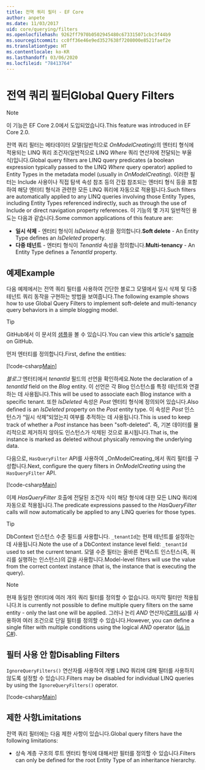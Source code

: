 ```yaml
---
title: 전역 쿼리 필터 - EF Core
author: anpete
ms.date: 11/03/2017
uid: core/querying/filters
ms.openlocfilehash: 9262ff7970b0502945480c673315071cbc3f44b9
ms.sourcegitcommit: cc0ff36e46e9ed3527638f7208000e8521faef2e
ms.translationtype: HT
ms.contentlocale: ko-KR
ms.lasthandoff: 03/06/2020
ms.locfileid: "78413764"
---
```

# <a name="global-query-filters"></a><span data-ttu-id="6d4ff-102">전역 쿼리 필터</span><span class="sxs-lookup"><span data-stu-id="6d4ff-102">Global Query Filters</span></span>

> [!NOTE]
> <span data-ttu-id="6d4ff-103">이 기능은 EF Core 2.0에서 도입되었습니다.</span><span class="sxs-lookup"><span data-stu-id="6d4ff-103">This feature was introduced in EF Core 2.0.</span></span>

<span data-ttu-id="6d4ff-104">전역 쿼리 필터는 메타데이터 모델(일반적으로 *OnModelCreating*)의 엔터티 형식에 적용되는 LINQ 쿼리 조건자(일반적으로 LINQ *Where* 쿼리 연산자에 전달되는 부울 식)입니다.</span><span class="sxs-lookup"><span data-stu-id="6d4ff-104">Global query filters are LINQ query predicates (a boolean expression typically passed to the LINQ *Where* query operator) applied to Entity Types in the metadata model (usually in *OnModelCreating*).</span></span> <span data-ttu-id="6d4ff-105">이러한 필터는 Include 사용이나 직접 탐색 속성 참조 등의 간접 참조되는 엔터티 형식 등을 포함하여 해당 엔터티 형식과 관련한 모든 LINQ 쿼리에 자동으로 적용됩니다.</span><span class="sxs-lookup"><span data-stu-id="6d4ff-105">Such filters are automatically applied to any LINQ queries involving those Entity Types, including Entity Types referenced indirectly, such as through the use of Include or direct navigation property references.</span></span> <span data-ttu-id="6d4ff-106">이 기능의 몇 가지 일반적인 용도는 다음과 같습니다.</span><span class="sxs-lookup"><span data-stu-id="6d4ff-106">Some common applications of this feature are:</span></span>

* <span data-ttu-id="6d4ff-107">**일시 삭제** - 엔터티 형식이 *IsDeleted* 속성을 정의합니다.</span><span class="sxs-lookup"><span data-stu-id="6d4ff-107">**Soft delete** - An Entity Type defines an *IsDeleted* property.</span></span>
* <span data-ttu-id="6d4ff-108">**다중 테넌트** - 엔터티 형식이 *TenantId* 속성을 정의합니다.</span><span class="sxs-lookup"><span data-stu-id="6d4ff-108">**Multi-tenancy** - An Entity Type defines a *TenantId* property.</span></span>

## <a name="example"></a><span data-ttu-id="6d4ff-109">예제</span><span class="sxs-lookup"><span data-stu-id="6d4ff-109">Example</span></span>

<span data-ttu-id="6d4ff-110">다음 예제에서는 전역 쿼리 필터를 사용하여 간단한 블로그 모델에서 일시 삭제 및 다중 테넌트 쿼리 동작을 구현하는 방법을 보여줍니다.</span><span class="sxs-lookup"><span data-stu-id="6d4ff-110">The following example shows how to use Global Query Filters to implement soft-delete and multi-tenancy query behaviors in a simple blogging model.</span></span>

> [!TIP]
> <span data-ttu-id="6d4ff-111">GitHub에서 이 문서의 [샘플](https://github.com/dotnet/EntityFramework.Docs/tree/master/samples/core/QueryFilters)을 볼 수 있습니다.</span><span class="sxs-lookup"><span data-stu-id="6d4ff-111">You can view this article's [sample](https://github.com/dotnet/EntityFramework.Docs/tree/master/samples/core/QueryFilters) on GitHub.</span></span>

<span data-ttu-id="6d4ff-112">먼저 엔터티를 정의합니다.</span><span class="sxs-lookup"><span data-stu-id="6d4ff-112">First, define the entities:</span></span>

[!code-csharp[Main](../../../samples/core/QueryFilters/Program.cs#Entities)]

<span data-ttu-id="6d4ff-113">_블로그_ 엔터티에서 _tenantId_ 필드의 선언을 확인하세요.</span><span class="sxs-lookup"><span data-stu-id="6d4ff-113">Note the declaration of a _tenantId_ field on the _Blog_ entity.</span></span> <span data-ttu-id="6d4ff-114">이 선언은 각 Blog 인스턴스를 특정 테넌트와 연결하는 데 사용됩니다.</span><span class="sxs-lookup"><span data-stu-id="6d4ff-114">This will be used to associate each Blog instance with a specific tenant.</span></span> <span data-ttu-id="6d4ff-115">또한 _IsDeleted_ 속성은 _Post_ 엔터티 형식에 정의되어 있습니다.</span><span class="sxs-lookup"><span data-stu-id="6d4ff-115">Also defined is an _IsDeleted_ property on the _Post_ entity type.</span></span> <span data-ttu-id="6d4ff-116">이 속성은 _Post_ 인스턴스가 “일시 삭제”되었는지 여부를 추적하는 데 사용됩니다.</span><span class="sxs-lookup"><span data-stu-id="6d4ff-116">This is used to keep track of whether a _Post_ instance has been "soft-deleted".</span></span> <span data-ttu-id="6d4ff-117">즉, 기본 데이터를 물리적으로 제거하지 않아도 인스턴스가 삭제된 것으로 표시됩니다.</span><span class="sxs-lookup"><span data-stu-id="6d4ff-117">That is, the instance is marked as deleted without physically removing the underlying data.</span></span>

<span data-ttu-id="6d4ff-118">다음으로, `HasQueryFilter` API를 사용하여 _OnModelCreating_에서 쿼리 필터를 구성합니다.</span><span class="sxs-lookup"><span data-stu-id="6d4ff-118">Next, configure the query filters in _OnModelCreating_ using the `HasQueryFilter` API.</span></span>

[!code-csharp[Main](../../../samples/core/QueryFilters/Program.cs#Configuration)]

<span data-ttu-id="6d4ff-119">이제 _HasQueryFilter_ 호출에 전달된 조건자 식이 해당 형식에 대한 모든 LINQ 쿼리에 자동으로 적용됩니다.</span><span class="sxs-lookup"><span data-stu-id="6d4ff-119">The predicate expressions passed to the _HasQueryFilter_ calls will now automatically be applied to any LINQ queries for those types.</span></span>

> [!TIP]
> <span data-ttu-id="6d4ff-120">DbContext 인스턴스 수준 필드를 사용합니다. `_tenantId`는 현재 테넌트를 설정하는 데 사용됩니다.</span><span class="sxs-lookup"><span data-stu-id="6d4ff-120">Note the use of a DbContext instance level field: `_tenantId` used to set the current tenant.</span></span> <span data-ttu-id="6d4ff-121">모델 수준 필터는 올바른 컨텍스트 인스턴스(즉, 쿼리를 실행하는 인스턴스)의 값을 사용합니다.</span><span class="sxs-lookup"><span data-stu-id="6d4ff-121">Model-level filters will use the value from the correct context instance (that is, the instance that is executing the query).</span></span>

> [!NOTE]
> <span data-ttu-id="6d4ff-122">현재 동일한 엔터티에 여러 개의 쿼리 필터를 정의할 수 없습니다. 마지막 필터만 적용됩니다.</span><span class="sxs-lookup"><span data-stu-id="6d4ff-122">It is currently not possible to define multiple query filters on the same entity - only the last one will be applied.</span></span> <span data-ttu-id="6d4ff-123">그러나 논리 _AND_ 연산자([C#의 `&&`](https://docs.microsoft.com/dotnet/csharp/language-reference/operators/boolean-logical-operators#conditional-logical-and-operator-))를 사용하여 여러 조건으로 단일 필터를 정의할 수 있습니다.</span><span class="sxs-lookup"><span data-stu-id="6d4ff-123">However, you can define a single filter with multiple conditions using the logical _AND_ operator ([`&&` in C#](https://docs.microsoft.com/dotnet/csharp/language-reference/operators/boolean-logical-operators#conditional-logical-and-operator-)).</span></span>

## <a name="disabling-filters"></a><span data-ttu-id="6d4ff-124">필터 사용 안 함</span><span class="sxs-lookup"><span data-stu-id="6d4ff-124">Disabling Filters</span></span>

<span data-ttu-id="6d4ff-125">`IgnoreQueryFilters()` 연산자를 사용하여 개별 LINQ 쿼리에 대해 필터를 사용하지 않도록 설정할 수 있습니다.</span><span class="sxs-lookup"><span data-stu-id="6d4ff-125">Filters may be disabled for individual LINQ queries by using the `IgnoreQueryFilters()` operator.</span></span>

[!code-csharp[Main](../../../samples/core/QueryFilters/Program.cs#IgnoreFilters)]

## <a name="limitations"></a><span data-ttu-id="6d4ff-126">제한 사항</span><span class="sxs-lookup"><span data-stu-id="6d4ff-126">Limitations</span></span>

<span data-ttu-id="6d4ff-127">전역 쿼리 필터에는 다음 제한 사항이 있습니다.</span><span class="sxs-lookup"><span data-stu-id="6d4ff-127">Global query filters have the following limitations:</span></span>

* <span data-ttu-id="6d4ff-128">상속 계층 구조의 루트 엔터티 형식에 대해서만 필터를 정의할 수 있습니다.</span><span class="sxs-lookup"><span data-stu-id="6d4ff-128">Filters can only be defined for the root Entity Type of an inheritance hierarchy.</span></span>
